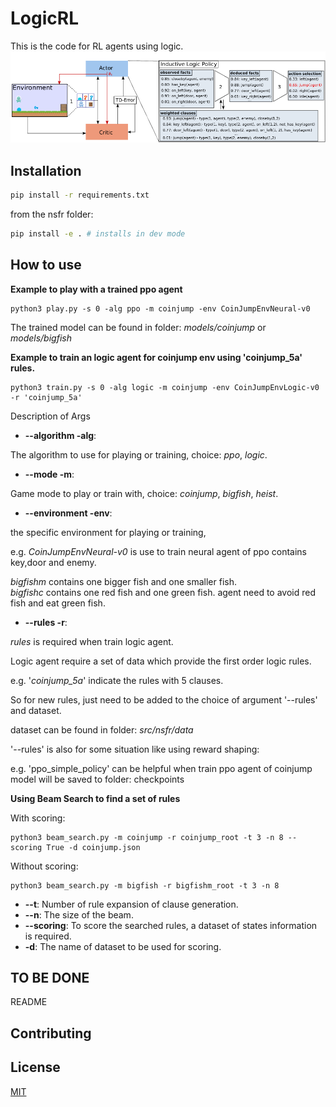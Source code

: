 # LogicRL
This is the code for RL agents using logic.
![](image/LogicRL.png)

## Installation

```bash
pip install -r requirements.txt
```
from the nsfr folder:
```bash
pip install -e . # installs in dev mode
```

## How to use


**Example to play with a trained ppo agent**
```
python3 play.py -s 0 -alg ppo -m coinjump -env CoinJumpEnvNeural-v0  
```  
The trained model can be found in folder: _models/coinjump_ or _models/bigfish_

**Example to train an logic agent for coinjump env using 'coinjump_5a' rules.**
```
python3 train.py -s 0 -alg logic -m coinjump -env CoinJumpEnvLogic-v0  -r 'coinjump_5a'
```

Description of Args

* **--algorithm -alg**:

The algorithm to use for playing or training, choice: _ppo_, _logic_.

* **--mode -m**:

Game mode to play or train with, choice: _coinjump_, _bigfish_, _heist_.

* **--environment -env**:

the specific environment for playing or training,

e.g. _CoinJumpEnvNeural-v0_ is use to train neural agent of ppo contains key,door and enemy.

_bigfishm_  contains one bigger fish and one smaller fish.  
_bigfishc_  contains one red fish and one green fish. agent need to avoid red fish and eat green fish.

* **--rules -r**:

_rules_ is required when train logic agent.

Logic agent require a set of data which provide the first order logic rules.  

e.g. '_coinjump_5a_' indicate the rules with 5 clauses.

So for new rules, just need to be added to the choice of argument '--rules' and dataset.  

dataset can be found in folder: _src/nsfr/data_

'--rules' is also for some situation like using reward shaping:  

e.g. 'ppo_simple_policy' can be helpful when train ppo agent of coinjump  
model will be saved to folder: checkpoints

**Using Beam Search to find a set of rules**

With scoring:
```
python3 beam_search.py -m coinjump -r coinjump_root -t 3 -n 8 --scoring True -d coinjump.json  
``` 

Without scoring:
``` 
python3 beam_search.py -m bigfish -r bigfishm_root -t 3 -n 8 
``` 
* **--t**:  Number of rule expansion of clause generation.
* **--n**:  The size of the beam.
* **--scoring**: To score the searched rules, a dataset of states information is required.
* **-d**: The name of dataset to be used for scoring.
## TO BE DONE
README

## Contributing

## License

[MIT](https://choosealicense.com/licenses/mit/)
